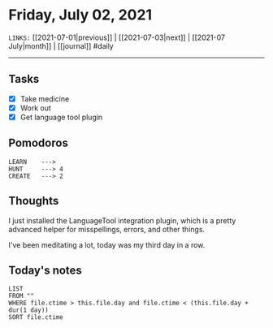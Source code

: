 # Friday, July 02, 2021
`LINKS:` [[2021-07-01|previous]] | [[2021-07-03|next]] | [[2021-07 July|month]] | [[journal]] 
#daily

---
## Tasks
- [x]  Take medicine
- [x]  Work out
- [x] Get language tool plugin

## Pomodoros
```
LEARN    ---> 
HUNT     ---> 4
CREATE   ---> 2
```

## Thoughts
I just installed the LanguageTool integration plugin, which is a pretty advanced helper for misspellings, errors, and other things.  

I've been meditating a lot, today was my third day in a row. 

## Today's notes
```dataview
LIST 
FROM ""
WHERE file.ctime > this.file.day and file.ctime < (this.file.day + dur(1 day))
SORT file.ctime
```
